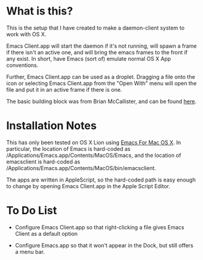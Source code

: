 # What is this?

This is the setup that I have created to make a daemon-client system
to work with OS X.

Emacs Client.app will start the daemon if it's not running, will spawn
a frame if there isn't an active one, and will bring the emacs frames
to the front if any exist.  In short, have Emacs (sort of) emulate normal OS X App conventions.

Further, Emacs Client.app can be used as a droplet.  Dragging a file
onto the icon or selecting Emacs Client.app from the "Open With" menu
will open the file and put it in an active frame if there is one.

The basic building block was from Brian McCallister, and can be found
[here](http://skife.org/emacs/mac/osx/2011/03/17/emacs-client-mac.html).

# Installation Notes

This has only been tested on OS X Lion using
[Emacs For Mac OS X](http://emacsformacosx.com/).  In particular, the
location of Emacs is hard-coded as
/Applications/Emacs.app/Contents/MacOS/Emacs, and the location of
emacsclient is hard-coded as /Applications/Emacs.app/Contents/MacOS/bin/emacsclient.

The apps are written in AppleScript, so the hard-coded path is easy
enough to change by opening Emacs Client.app in the Apple Script
Editor.

# To Do List

* Configure Emacs Client.app so that right-clicking a file gives Emacs
Client as a default option

* Configure Emacs.app so that it won't appear in the Dock, but still
offers a menu bar.
